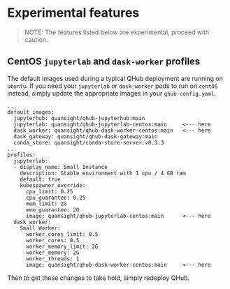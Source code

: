 # Experimental features

> NOTE: The features listed below are experimental, proceed with caution.


## CentOS `jupyterlab` and `dask-worker` profiles

The default images used during a typical QHub deployment are running on `ubuntu`. If you need your `jupyterlab` or `dask-worker` pods to run on `centOS` instead, simply update the appropriate images in your `qhub-config.yaml`.

```
...
default_images:
  jupyterhub: quansight/qhub-jupyterhub:main
  jupyterlab: quansight/qhub-jupyterlab-centos:main     <--- here
  dask_worker: quansight/qhub-dask-worker-centos:main   <--- here
  dask_gateway: quansight/qhub-dask-gateway:main
  conda_store: quansight/conda-store-server:v0.3.3
...
profiles:
  jupyterlab:
  - display_name: Small Instance
    description: Stable environment with 1 cpu / 4 GB ram
    default: true
    kubespawner_override:
      cpu_limit: 0.25
      cpu_guarantee: 0.25
      mem_limit: 2G
      mem_guarantee: 2G
      image: quansight/qhub-jupyterlab-centos:main      <--- here
  dask_worker:
    Small Worker:
      worker_cores_limit: 0.5
      worker_cores: 0.5
      worker_memory_limit: 2G
      worker_memory: 2G
      worker_threads: 1
      image: quansight/qhub-dask-worker-centos:main     <--- here
```

Then to get these changes to take hold, simply redeploy QHub.
